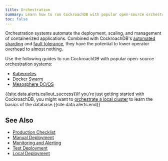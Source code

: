 ```yaml
---
title: Orchestration
summary: Learn how to run CockroachDB with popular open-source orchestration systems.
toc: false
---
```


Orchestration systems automate the deployment, scaling, and management of containerized applications. Combined with CockroachDB's [automated sharding](frequently-asked-questions.html#how-does-cockroachdb-scale) and [fault tolerance](frequently-asked-questions.html#how-does-cockroachdb-survive-failures), they have the potential to lower operator overhead to almost nothing.

Use the following guides to run CockroachDB with popular open-source orchestration systems:

- [Kubernetes](orchestrate-cockroachdb-with-kubernetes.html)
- [Docker Swarm](orchestrate-cockroachdb-with-docker-swarm.html)
- [Mesosphere DC/OS](orchestrate-cockroachdb-with-mesosphere-insecure.html)

{{site.data.alerts.callout_success}}If you're just getting started with CockroachDB, you might want to <a href="orchestrate-a-local-cluster-with-kubernetes-insecure.html">orchestrate a local cluster</a> to learn the basics of the database.{{site.data.alerts.end}}

## See Also

- [Production Checklist](recommended-production-settings.html)
- [Manual Deployment](manual-deployment.html)
- [Monitoring and Alerting](monitoring-and-alerting.html)
- [Test Deployment](deploy-a-test-cluster.html)
- [Local Deployment](start-a-local-cluster.html)
